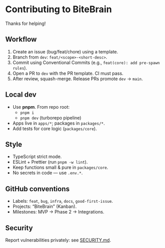 # Contributing to BiteBrain

Thanks for helping!

## Workflow
1. Create an issue (bug/feat/chore) using a template.
2. Branch from `dev`: `feat/<scope>-<short-desc>`.
3. Commit using Conventional Commits (e.g., `feat(core): add pre-spawn rules`).
4. Open a PR to `dev` with the PR template. CI must pass.
5. After review, squash-merge. Release PRs promote `dev` → `main`.

## Local dev
- Use **pnpm**. From repo root:
  - `pnpm i`
  - `pnpm dev` (turborepo pipeline)
- Apps live in `apps/*`; packages in `packages/*`.
- Add tests for core logic (`packages/core`).

## Style
- TypeScript strict mode.
- ESLint + Prettier (run `pnpm -w lint`).
- Keep functions small & pure in `packages/core`.
- No secrets in code — use `.env.*`.

## GitHub conventions
- Labels: `feat`, `bug`, `infra`, `docs`, `good-first-issue`.
- Projects: “BiteBrain” (Kanban).
- Milestones: MVP → Phase 2 → Integrations.

## Security
Report vulnerabilities privately: see [SECURITY.md](SECURITY.md).
